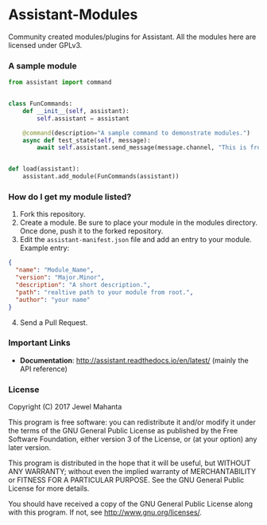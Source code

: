 # Assistant-Modules
Community created modules/plugins for Assistant. All the modules here are licensed under GPLv3.

### A sample module
```py
from assistant import command


class FunCommands:
    def __init__(self, assistant):
        self.assistant = assistant

    @command(description="A sample command to demonstrate modules.")
    async def test_state(self, message):
        await self.assistant.send_message(message.channel, "This is from a downloaded module.")


def load(assistant):
    assistant.add_module(FunCommands(assistant))
```

### How do I get my module listed?
1. Fork this repository.
2. Create a module. Be sure to place your module in the modules directory. Once done, push it to the forked repository.
3. Edit the `assistant-manifest.json` file and add an entry to your module. Example entry:
```json
{
  "name": "Module_Name",
  "version": "Major.Minor",
  "description": "A short description.",
  "path": "realtive path to your module from root.",
  "author": "your name"
}
```
4. Send a Pull Request.

### Important Links
* **Documentation**: http://assistant.readthedocs.io/en/latest/ (mainly the API reference)

### License
Copyright (C) 2017  Jewel Mahanta

This program is free software: you can redistribute it and/or modify
it under the terms of the GNU General Public License as published by
the Free Software Foundation, either version 3 of the License, or
(at your option) any later version.

This program is distributed in the hope that it will be useful,
but WITHOUT ANY WARRANTY; without even the implied warranty of
MERCHANTABILITY or FITNESS FOR A PARTICULAR PURPOSE.  See the
GNU General Public License for more details.

You should have received a copy of the GNU General Public License
along with this program.  If not, see <http://www.gnu.org/licenses/>.
